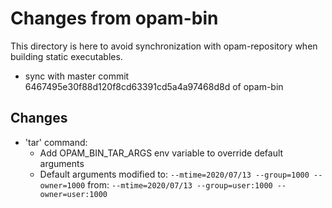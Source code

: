 # Changes from opam-bin

This directory is here to avoid synchronization with opam-repository when
building static executables.

* sync with master commit 6467495e30f88d120f8cd63391cd5a4a97468d8d of opam-bin

## Changes

* 'tar' command:
  * Add OPAM_BIN_TAR_ARGS env variable to override default arguments
  * Default arguments modified to:
     `--mtime=2020/07/13 --group=1000 --owner=1000`
    from:
     `--mtime=2020/07/13 --group=user:1000 --owner=user:1000`


